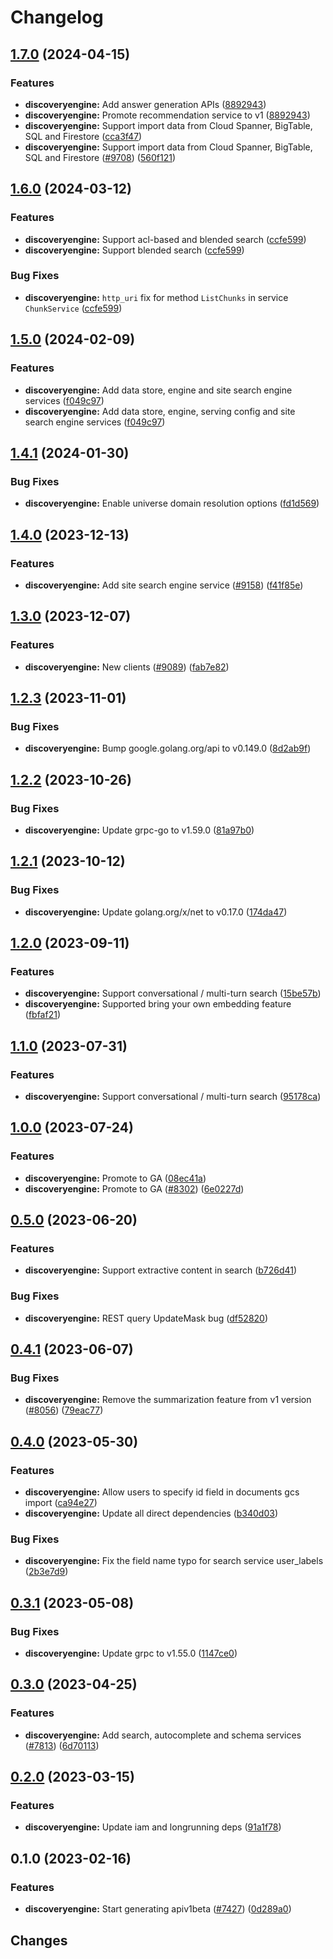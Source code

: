 # Changelog


## [1.7.0](https://github.com/googleapis/google-cloud-go/compare/discoveryengine/v1.6.0...discoveryengine/v1.7.0) (2024-04-15)


### Features

* **discoveryengine:** Add answer generation APIs ([8892943](https://github.com/googleapis/google-cloud-go/commit/8892943b169060f8ba7be227cd65680696c494a0))
* **discoveryengine:** Promote recommendation service to v1 ([8892943](https://github.com/googleapis/google-cloud-go/commit/8892943b169060f8ba7be227cd65680696c494a0))
* **discoveryengine:** Support import data from Cloud Spanner, BigTable, SQL and Firestore ([cca3f47](https://github.com/googleapis/google-cloud-go/commit/cca3f47c895e7cac07d7d48ab3c4850b265a710f))
* **discoveryengine:** Support import data from Cloud Spanner, BigTable, SQL and Firestore ([#9708](https://github.com/googleapis/google-cloud-go/issues/9708)) ([560f121](https://github.com/googleapis/google-cloud-go/commit/560f121b0914edb19b26011b6a0e805c17899230))

## [1.6.0](https://github.com/googleapis/google-cloud-go/compare/discoveryengine/v1.5.0...discoveryengine/v1.6.0) (2024-03-12)


### Features

* **discoveryengine:** Support acl-based and blended search ([ccfe599](https://github.com/googleapis/google-cloud-go/commit/ccfe59970fac372e07202d26c520e36e0b3b9598))
* **discoveryengine:** Support blended search ([ccfe599](https://github.com/googleapis/google-cloud-go/commit/ccfe59970fac372e07202d26c520e36e0b3b9598))


### Bug Fixes

* **discoveryengine:** `http_uri` fix for method `ListChunks` in service `ChunkService` ([ccfe599](https://github.com/googleapis/google-cloud-go/commit/ccfe59970fac372e07202d26c520e36e0b3b9598))

## [1.5.0](https://github.com/googleapis/google-cloud-go/compare/discoveryengine/v1.4.1...discoveryengine/v1.5.0) (2024-02-09)


### Features

* **discoveryengine:** Add data store, engine and site search engine services ([f049c97](https://github.com/googleapis/google-cloud-go/commit/f049c9751415f9fc4c81c1839a8371782cfc016c))
* **discoveryengine:** Add data store, engine, serving config and site search engine services ([f049c97](https://github.com/googleapis/google-cloud-go/commit/f049c9751415f9fc4c81c1839a8371782cfc016c))

## [1.4.1](https://github.com/googleapis/google-cloud-go/compare/discoveryengine/v1.4.0...discoveryengine/v1.4.1) (2024-01-30)


### Bug Fixes

* **discoveryengine:** Enable universe domain resolution options ([fd1d569](https://github.com/googleapis/google-cloud-go/commit/fd1d56930fa8a747be35a224611f4797b8aeb698))

## [1.4.0](https://github.com/googleapis/google-cloud-go/compare/discoveryengine/v1.3.0...discoveryengine/v1.4.0) (2023-12-13)


### Features

* **discoveryengine:** Add site search engine service ([#9158](https://github.com/googleapis/google-cloud-go/issues/9158)) ([f41f85e](https://github.com/googleapis/google-cloud-go/commit/f41f85ee090a733321eeac2aaba9930471d33e4c))

## [1.3.0](https://github.com/googleapis/google-cloud-go/compare/discoveryengine/v1.2.3...discoveryengine/v1.3.0) (2023-12-07)


### Features

* **discoveryengine:** New clients ([#9089](https://github.com/googleapis/google-cloud-go/issues/9089)) ([fab7e82](https://github.com/googleapis/google-cloud-go/commit/fab7e8247851c3c1a907aaecbd6b04d56dd201c7))

## [1.2.3](https://github.com/googleapis/google-cloud-go/compare/discoveryengine/v1.2.2...discoveryengine/v1.2.3) (2023-11-01)


### Bug Fixes

* **discoveryengine:** Bump google.golang.org/api to v0.149.0 ([8d2ab9f](https://github.com/googleapis/google-cloud-go/commit/8d2ab9f320a86c1c0fab90513fc05861561d0880))

## [1.2.2](https://github.com/googleapis/google-cloud-go/compare/discoveryengine/v1.2.1...discoveryengine/v1.2.2) (2023-10-26)


### Bug Fixes

* **discoveryengine:** Update grpc-go to v1.59.0 ([81a97b0](https://github.com/googleapis/google-cloud-go/commit/81a97b06cb28b25432e4ece595c55a9857e960b7))

## [1.2.1](https://github.com/googleapis/google-cloud-go/compare/discoveryengine/v1.2.0...discoveryengine/v1.2.1) (2023-10-12)


### Bug Fixes

* **discoveryengine:** Update golang.org/x/net to v0.17.0 ([174da47](https://github.com/googleapis/google-cloud-go/commit/174da47254fefb12921bbfc65b7829a453af6f5d))

## [1.2.0](https://github.com/googleapis/google-cloud-go/compare/discoveryengine/v1.1.0...discoveryengine/v1.2.0) (2023-09-11)


### Features

* **discoveryengine:** Support conversational / multi-turn search ([15be57b](https://github.com/googleapis/google-cloud-go/commit/15be57b9264a793494cedc3966034fa20f56d7c5))
* **discoveryengine:** Supported bring your own embedding feature ([fbfaf21](https://github.com/googleapis/google-cloud-go/commit/fbfaf21c15ae8a07ab39c6036cf0cee700b5627c))

## [1.1.0](https://github.com/googleapis/google-cloud-go/compare/discoveryengine/v1.0.0...discoveryengine/v1.1.0) (2023-07-31)


### Features

* **discoveryengine:** Support conversational / multi-turn search ([95178ca](https://github.com/googleapis/google-cloud-go/commit/95178ca078eaff56fc6eab52e11e28386c822aa0))

## [1.0.0](https://github.com/googleapis/google-cloud-go/compare/discoveryengine/v0.5.0...discoveryengine/v1.0.0) (2023-07-24)


### Features

* **discoveryengine:** Promote to GA ([08ec41a](https://github.com/googleapis/google-cloud-go/commit/08ec41aba981874a7b86a9a941b07f9eb2fc6ce1))
* **discoveryengine:** Promote to GA ([#8302](https://github.com/googleapis/google-cloud-go/issues/8302)) ([6e0227d](https://github.com/googleapis/google-cloud-go/commit/6e0227de753a66332030d76a906356696c1b37b6))

## [0.5.0](https://github.com/googleapis/google-cloud-go/compare/discoveryengine/v0.4.1...discoveryengine/v0.5.0) (2023-06-20)


### Features

* **discoveryengine:** Support extractive content in search ([b726d41](https://github.com/googleapis/google-cloud-go/commit/b726d413166faa8c84c0a09c6019ff50f3249b9d))


### Bug Fixes

* **discoveryengine:** REST query UpdateMask bug ([df52820](https://github.com/googleapis/google-cloud-go/commit/df52820b0e7721954809a8aa8700b93c5662dc9b))

## [0.4.1](https://github.com/googleapis/google-cloud-go/compare/discoveryengine/v0.4.0...discoveryengine/v0.4.1) (2023-06-07)


### Bug Fixes

* **discoveryengine:** Remove the summarization feature from v1 version ([#8056](https://github.com/googleapis/google-cloud-go/issues/8056)) ([79eac77](https://github.com/googleapis/google-cloud-go/commit/79eac771ecf99172157cc4499ba95536778354e6))

## [0.4.0](https://github.com/googleapis/google-cloud-go/compare/discoveryengine/v0.3.1...discoveryengine/v0.4.0) (2023-05-30)


### Features

* **discoveryengine:** Allow users to specify id field in documents gcs import ([ca94e27](https://github.com/googleapis/google-cloud-go/commit/ca94e2724f9e2610b46aefd0a3b5ddc06102e91b))
* **discoveryengine:** Update all direct dependencies ([b340d03](https://github.com/googleapis/google-cloud-go/commit/b340d030f2b52a4ce48846ce63984b28583abde6))


### Bug Fixes

* **discoveryengine:** Fix the field name typo for search service user_labels ([2b3e7d9](https://github.com/googleapis/google-cloud-go/commit/2b3e7d9af7d2f500e736e3db77487127cb44ca23))

## [0.3.1](https://github.com/googleapis/google-cloud-go/compare/discoveryengine/v0.3.0...discoveryengine/v0.3.1) (2023-05-08)


### Bug Fixes

* **discoveryengine:** Update grpc to v1.55.0 ([1147ce0](https://github.com/googleapis/google-cloud-go/commit/1147ce02a990276ca4f8ab7a1ab65c14da4450ef))

## [0.3.0](https://github.com/googleapis/google-cloud-go/compare/discoveryengine/v0.2.0...discoveryengine/v0.3.0) (2023-04-25)


### Features

* **discoveryengine:** Add search, autocomplete and schema services ([#7813](https://github.com/googleapis/google-cloud-go/issues/7813)) ([6d70113](https://github.com/googleapis/google-cloud-go/commit/6d7011362cc4cd5c753146e4cb0eb5e051b0e389))

## [0.2.0](https://github.com/googleapis/google-cloud-go/compare/discoveryengine/v0.1.0...discoveryengine/v0.2.0) (2023-03-15)


### Features

* **discoveryengine:** Update iam and longrunning deps ([91a1f78](https://github.com/googleapis/google-cloud-go/commit/91a1f784a109da70f63b96414bba8a9b4254cddd))

## 0.1.0 (2023-02-16)


### Features

* **discoveryengine:** Start generating apiv1beta ([#7427](https://github.com/googleapis/google-cloud-go/issues/7427)) ([0d289a0](https://github.com/googleapis/google-cloud-go/commit/0d289a07106226b4398935357ab0f30a3a30340d))

## Changes
